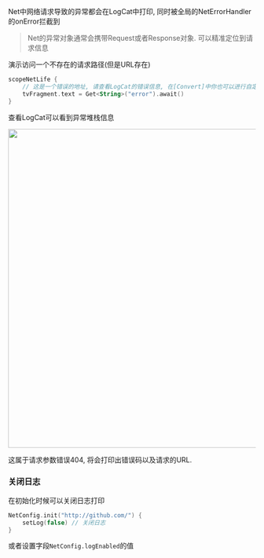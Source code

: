 Net中网络请求导致的异常都会在LogCat中打印, 同时被全局的NetErrorHandler的onError拦截到

> Net的异常对象通常会携带Request或者Response对象. 可以精准定位到请求信息


演示访问一个不存在的请求路径(但是URL存在)
```kotlin
scopeNetLife {
    // 这是一个错误的地址, 请查看LogCat的错误信息, 在[Convert]中你也可以进行自定义错误信息打印
    tvFragment.text = Get<String>("error").await()
}
```

查看LogCat可以看到异常堆栈信息

<img src="https://i.loli.net/2021/08/14/TsEdIXkpbLFgOeS.png" width="650"/>

这属于请求参数错误404, 将会打印出错误码以及请求的URL.


### 关闭日志

在初始化时候可以关闭日志打印

```kotlin
NetConfig.init("http://github.com/") {
    setLog(false) // 关闭日志
}
```

或者设置字段`NetConfig.logEnabled`的值